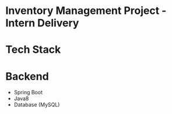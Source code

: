# Inventory Management Project - Intern Delivery

# Tech Stack 

# Backend 
- Spring Boot
- Java8
- Database (MySQL)
